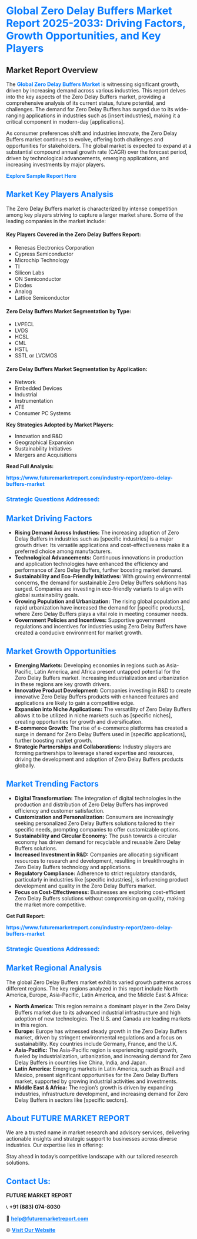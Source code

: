 <h1 style="color: #007BFF;">Global Zero Delay Buffers Market Report 2025-2033: Driving Factors, Growth Opportunities, and Key Players</h1>

<section id="overview">
<h2>Market Report Overview</h2>
<p>The <a href="https://www.futuremarketreport.com/industry-report/zero-delay-buffers-market" style="color: #007BFF; text-decoration: none;"><strong>Global Zero Delay Buffers Market</strong></a> is witnessing significant growth, driven by increasing demand across various industries. This report delves into the key aspects of the Zero Delay Buffers market, providing a comprehensive analysis of its current status, future potential, and challenges. The demand for Zero Delay Buffers has surged due to its wide-ranging applications in industries such as [insert industries], making it a critical component in modern-day [applications].</p>
<p>As consumer preferences shift and industries innovate, the Zero Delay Buffers market continues to evolve, offering both challenges and opportunities for stakeholders. The global market is expected to expand at a substantial compound annual growth rate (CAGR) over the forecast period, driven by technological advancements, emerging applications, and increasing investments by major players.</p>
</section>

<section id="overview">
<p><a href="https://www.futuremarketreport.com/request-sample/reportId=81629" style="color: #007BFF; text-decoration: none;"><strong>Explore Sample Report Here</strong></a></p>
</section>

<section id="key-players">
<h2 style="color: #007BFF;">Market Key Players Analysis</h2>
<p>The Zero Delay Buffers market is characterized by intense competition among key players striving to capture a larger market share. Some of the leading companies in the market include:</p>
<h4>Key Players Covered in the Zero Delay Buffers Report:</h4>
<ul><li>Renesas Electronics Corporation</li><li>Cypress Semiconductor</li><li>Microchip Technology</li><li>TI</li><li>Silicon Labs</li><li>ON Semiconductor</li><li>Diodes</li><li>Analog</li><li>Lattice Semiconductor</li></ul>
<h4>Zero Delay Buffers Market Segmentation by Type:</h4>
<ul><li>LVPECL</li><li>LVDS</li><li>HCSL</li><li>CML</li><li>HSTL</li><li>SSTL or LVCMOS</li></ul>

<h4>Zero Delay Buffers Market Segmentation by Application:</h4>
<ul><li>Network</li><li>Embedded Devices</li><li>Industrial</li><li>Instrumentation</li><li>ATE</li><li>Consumer PC Systems</li></ul>
<p><strong>Key Strategies Adopted by Market Players:</strong></p>
<ul>
<li>Innovation and R&D</li>
<li>Geographical Expansion</li>
<li>Sustainability Initiatives</li>
<li>Mergers and Acquisitions</li>
</ul>
</section>

<section>
<p><strong>Read Full Analysis: </strong></p><a href="https://www.futuremarketreport.com/industry-report/zero-delay-buffers-market" style="color: #007BFF; text-decoration: none;"><strong>https://www.futuremarketreport.com/industry-report/zero-delay-buffers-market</strong></a>
<h3 style="color: #007BFF;">Strategic Questions Addressed:</h3>
</section>

<section id="driving-factors">
<h2 style="color: #007BFF;">Market Driving Factors</h2>
<ul>
<li><strong>Rising Demand Across Industries:</strong> The increasing adoption of Zero Delay Buffers in industries such as [specific industries] is a major growth driver. Its versatile applications and cost-effectiveness make it a preferred choice among manufacturers.</li>
<li><strong>Technological Advancements:</strong> Continuous innovations in production and application technologies have enhanced the efficiency and performance of Zero Delay Buffers, further boosting market demand.</li>
<li><strong>Sustainability and Eco-Friendly Initiatives:</strong> With growing environmental concerns, the demand for sustainable Zero Delay Buffers solutions has surged. Companies are investing in eco-friendly variants to align with global sustainability goals.</li>
<li><strong>Growing Population and Urbanization:</strong> The rising global population and rapid urbanization have increased the demand for [specific products], where Zero Delay Buffers plays a vital role in meeting consumer needs.</li>
<li><strong>Government Policies and Incentives:</strong> Supportive government regulations and incentives for industries using Zero Delay Buffers have created a conducive environment for market growth.</li>
</ul>
</section>

<section id="growth-opportunities">
<h2 style="color: #007BFF;">Market Growth Opportunities</h2>
<ul>
<li><strong>Emerging Markets:</strong> Developing economies in regions such as Asia-Pacific, Latin America, and Africa present untapped potential for the Zero Delay Buffers market. Increasing industrialization and urbanization in these regions are key growth drivers.</li>
<li><strong>Innovative Product Development:</strong> Companies investing in R&D to create innovative Zero Delay Buffers products with enhanced features and applications are likely to gain a competitive edge.</li>
<li><strong>Expansion into Niche Applications:</strong> The versatility of Zero Delay Buffers allows it to be utilized in niche markets such as [specific niches], creating opportunities for growth and diversification.</li>
<li><strong>E-commerce Growth:</strong> The rise of e-commerce platforms has created a surge in demand for Zero Delay Buffers used in [specific applications], further boosting market growth.</li>
<li><strong>Strategic Partnerships and Collaborations:</strong> Industry players are forming partnerships to leverage shared expertise and resources, driving the development and adoption of Zero Delay Buffers products globally.</li>
</ul>
</section>

<section id="trending-factors">
<h2 style="color: #007BFF;">Market Trending Factors</h2>
<ul>
<li><strong>Digital Transformation:</strong> The integration of digital technologies in the production and distribution of Zero Delay Buffers has improved efficiency and customer satisfaction.</li>
<li><strong>Customization and Personalization:</strong> Consumers are increasingly seeking personalized Zero Delay Buffers solutions tailored to their specific needs, prompting companies to offer customizable options.</li>
<li><strong>Sustainability and Circular Economy:</strong> The push towards a circular economy has driven demand for recyclable and reusable Zero Delay Buffers solutions.</li>
<li><strong>Increased Investment in R&D:</strong> Companies are allocating significant resources to research and development, resulting in breakthroughs in Zero Delay Buffers technology and applications.</li>
<li><strong>Regulatory Compliance:</strong> Adherence to strict regulatory standards, particularly in industries like [specific industries], is influencing product development and quality in the Zero Delay Buffers market.</li>
<li><strong>Focus on Cost-Effectiveness:</strong> Businesses are exploring cost-efficient Zero Delay Buffers solutions without compromising on quality, making the market more competitive.</li>
</ul>
</section>

<section>
<p><strong>Get Full Report: </strong></p><a href="https://www.futuremarketreport.com/industry-report/zero-delay-buffers-market" style="color: #007BFF; text-decoration: none;"><strong>https://www.futuremarketreport.com/industry-report/zero-delay-buffers-market</strong></a>
<h3 style="color: #007BFF;">Strategic Questions Addressed:</h3>
</section>


<section id="regional-analysis">
<h2 style="color: #007BFF;">Market Regional Analysis</h2>
<p>The global Zero Delay Buffers market exhibits varied growth patterns across different regions. The key regions analyzed in this report include North America, Europe, Asia-Pacific, Latin America, and the Middle East & Africa:</p>
<ul>
<li><strong>North America:</strong> This region remains a dominant player in the Zero Delay Buffers market due to its advanced industrial infrastructure and high adoption of new technologies. The U.S. and Canada are leading markets in this region.</li>
<li><strong>Europe:</strong> Europe has witnessed steady growth in the Zero Delay Buffers market, driven by stringent environmental regulations and a focus on sustainability. Key countries include Germany, France, and the U.K.</li>
<li><strong>Asia-Pacific:</strong> The Asia-Pacific region is experiencing rapid growth, fueled by industrialization, urbanization, and increasing demand for Zero Delay Buffers in countries like China, India, and Japan.</li>
<li><strong>Latin America:</strong> Emerging markets in Latin America, such as Brazil and Mexico, present significant opportunities for the Zero Delay Buffers market, supported by growing industrial activities and investments.</li>
<li><strong>Middle East & Africa:</strong> The region’s growth is driven by expanding industries, infrastructure development, and increasing demand for Zero Delay Buffers in sectors like [specific sectors].</li>
</ul>
</section>

<footer>
<h2 style="color: #007BFF;">About FUTURE MARKET REPORT</h2>
<p>We are a trusted name in market research and advisory services, delivering actionable insights and strategic support to businesses across diverse industries. Our expertise lies in offering:</p>

<p>Stay ahead in today’s competitive landscape with our tailored research solutions.</p>

<h2 style="color: #007BFF;">Contact Us:</h2>
<p><strong>FUTURE MARKET REPORT</strong></p>
<p>📞 <strong>+91 (883) 074-8030</strong></p>
<p>📧 <strong><a href="mailto:help@futuremarketreport.com" style="color: #007BFF;">help@futuremarketreport.com</a></strong></p>
<p>🌐 <strong><a href="https://www.futuremarketreport.com/" style="color: #007BFF;">Visit Our Website</a></strong></p>
</footer>